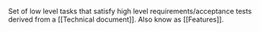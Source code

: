 Set of low level tasks that satisfy high level requirements/acceptance tests derived from a [[Technical document]]. Also know as [[Features]].